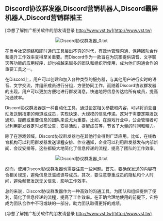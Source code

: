 ## **Discord协议群发器,Discord营销机器人,Discord霸屏机器人,Discord营销群推王**

[😍想了解推广相关软件的朋友请登录 http://www.vst.tw](http://www.vst.tw)

 <center><img src="https://vst.tw/MP4/tuiguang/png/7.png" alt="Discord协议群发器_0.txt"></center>

在当今社交网络和即时通讯工具层出不穷的时代，有效地管理沟通、保持团队合作和提升工作效率变得至关重要。而Discord作为一款旨在为玩家提供语音、文字聊天等功能的应用程序，却也被越来越多的团队和组织所使用，成为他们沟通合作的重要工具之一。

在Discord上，用户可以创建和加入各种类型的服务器，与其他用户进行实时的语音、文字交流，并组织成员进行分组，方便协同工作。而随着Discord协议群发器的出现，用户可以更加方便地进行群发消息，快速地将信息传达给所有成员，提高沟通效率。

Discord协议群发器是一种自动化工具，通过设定相关参数和内容，可以将消息自动发送到指定的频道或成员，实现快速、大规模的信息传递。这对于需要定期发送通知、提醒或重要信息的团队来说尤为重要。比如，在游戏行业中，公会管理者可以利用群发器定时发布公告，安排活动，提醒成员等，节省了大量的时间和精力。

除了在游戏领域，Discord协议群发器也在其他行业得到广泛应用。比如，在线教育机构可以利用群发器发送课程安排、作业通知，企业可以利用群发器发布内部新闻、会议安排等。这些都极大地简化了信息传递的流程，提高了团队的工作效率。

 <center><img src="https://vst.tw/MP4/tuiguang/png/1.png" alt="Discord协议群发器_0.txt"></center>

然而，使用Discord协议群发器也需要注意一些问题。首先，要确保发送的内容符合相关规定，避免信息泛滥或误导成员。其次，要注意尊重成员的隐私和个人时间，避免频繁发送无关信息，影响工作效率。

总的来说，Discord协议群发器作为一种高效的沟通工具，为团队和组织提供了便利，简化了信息传递的流程，提高了工作效率。在正确合理地使用的前提下，它将成为团队合作中不可或缺的一部分，助力团队取得更好的成绩。

[😍想了解推广相关软件的朋友请登录 http://www.vst.tw](http://www.vst.tw)



